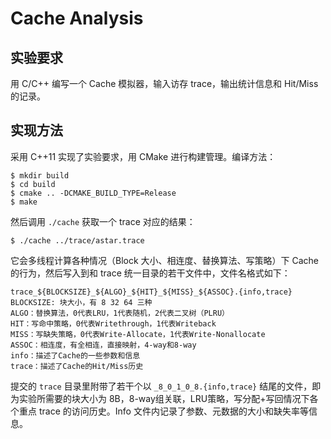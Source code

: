 # Cache Analysis

## 实验要求

用 C/C++ 编写一个 Cache 模拟器，输入访存 trace，输出统计信息和 Hit/Miss 的记录。

## 实现方法

采用 C++11 实现了实验要求，用 CMake 进行构建管理。编译方法：

```shell
$ mkdir build
$ cd build
$ cmake .. -DCMAKE_BUILD_TYPE=Release
$ make
```

然后调用 `./cache` 获取一个 trace 对应的结果：

```shell
$ ./cache ../trace/astar.trace
```

它会多线程计算各种情况（Block 大小、相连度、替换算法、写策略）下 Cache 的行为，然后写入到和 trace 统一目录的若干文件中，文件名格式如下：

```
trace_${BLOCKSIZE}_${ALGO}_${HIT}_${MISS}_${ASSOC}.{info,trace}
BLOCKSIZE: 块大小，有 8 32 64 三种
ALGO：替换算法，0代表LRU，1代表随机，2代表二叉树（PLRU）
HIT：写命中策略，0代表Writethrough，1代表Writeback
MISS：写缺失策略，0代表Write-Allocate，1代表Write-Nonallocate
ASSOC：相连度，有全相连，直接映射，4-way和8-way
info：描述了Cache的一些参数和信息
trace：描述了Cache的Hit/Miss历史
```

提交的 `trace` 目录里附带了若干个以 `_8_0_1_0_8.{info,trace}` 结尾的文件，即为实验所需要的块大小为 8B，8-way组关联，LRU策略，写分配+写回情况下各个重点 trace 的访问历史。Info 文件内记录了参数、元数据的大小和缺失率等信息。
